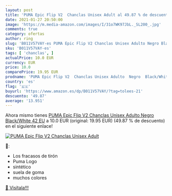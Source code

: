 ```yaml
---
layout: post
title: 'PUMA Epic Flip V2  Chanclas Unisex Adult al 49.87 % de descuento'
date: 2021-01-27 20:50:00
image: 'https://m.media-amazon.com/images/I/31o7WK97JbL._SL200_.jpg'
comments: true
category: ofertas
author: ring
slug: 'B011V57VAY-es PUMA Epic Flip V2 Chanclas Unisex Adulto Negro Black/White...'
sku: 'B011V57VAY-es'
tags: [ 'chanclas', ]
actualPrice: 10.0 EUR
currency: EUR
price: 10.0
comparePrice: 19.95 EUR
prodname: 'PUMA Epic Flip V2  Chanclas Unisex Adulto  Negro  Black/White   42 EU'
country: 'es'
flag: '🇪🇸'
buyurl: 'https://www.amazon.es/dp/B011V57VAY/?tag=tolees-21'
descuento: '49.87'
average: '13.951'
---
```


Ahora mismo tienes [PUMA Epic Flip V2  Chanclas Unisex Adulto  Negro  Black/White   42 EU](https://www.amazon.es/dp/B011V57VAY/?tag=tolees-21) a 10.0 EUR (original: 19.95 EUR) (49.87 %  de descuento) en el siguiente enlace!

[![PUMA Epic Flip V2  Chanclas Unisex Adult](https://m.media-amazon.com/images/I/31o7WK97JbL._SL200_.jpg)](https://www.amazon.es/dp/B011V57VAY/?tag=tolees-21)

🔎:

- Los fracasos de tirón
- Puma Logo
- sintético
- suela de goma
- muchos colores

[🛒 Visítala!!!](https://www.amazon.es/dp/B011V57VAY/?tag=tolees-21)
